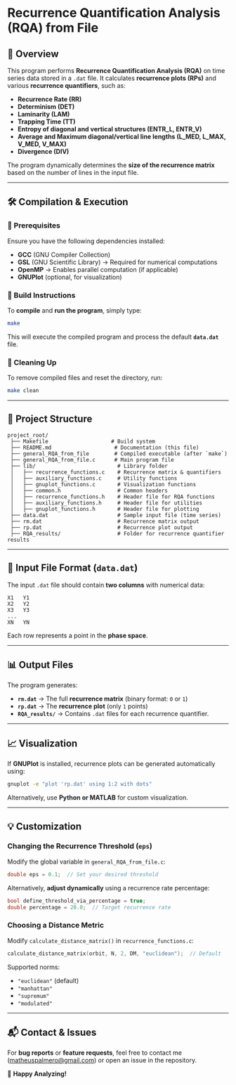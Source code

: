 # **Recurrence Quantification Analysis (RQA) from File**

## 📌 Overview
This program performs **Recurrence Quantification Analysis (RQA)** on time series data stored in a `.dat` file. It calculates **recurrence plots (RPs)** and various **recurrence quantifiers**, such as:

- **Recurrence Rate (RR)**
- **Determinism (DET)**
- **Laminarity (LAM)**
- **Trapping Time (TT)**
- **Entropy of diagonal and vertical structures (ENTR_L, ENTR_V)**
- **Average and Maximum diagonal/vertical line lengths (L_MED, L_MAX, V_MED, V_MAX)**
- **Divergence (DIV)**

The program dynamically determines the **size of the recurrence matrix** based on the number of lines in the input file.

---

## 🛠 Compilation & Execution

### 🔹 Prerequisites
Ensure you have the following dependencies installed:

- **GCC** (GNU Compiler Collection)
- **GSL** (GNU Scientific Library) → Required for numerical computations
- **OpenMP** → Enables parallel computation (if applicable)
- **GNUPlot** (optional, for visualization)

### 🔹 Build Instructions
To **compile** and **run the program**, simply type:
```sh
make
```

This will execute the compiled program and process the default **`data.dat`** file.

### 🔹 Cleaning Up
To remove compiled files and reset the directory, run:
```sh
make clean
```

---

## 📂 Project Structure
```
project_root/
 ├── Makefile                    # Build system
 ├── README.md                    # Documentation (this file)
 ├── general_RQA_from_file        # Compiled executable (after `make`)
 ├── general_RQA_from_file.c      # Main program file
 ├── lib/                          # Library folder
 │   ├── recurrence_functions.c    # Recurrence matrix & quantifiers
 │   ├── auxiliary_functions.c     # Utility functions
 │   ├── gnuplot_functions.c       # Visualization functions
 │   ├── common.h                  # Common headers
 │   ├── recurrence_functions.h    # Header file for RQA functions
 │   ├── auxiliary_functions.h     # Header file for utilities
 │   ├── gnuplot_functions.h       # Header file for plotting
 ├── data.dat                      # Sample input file (time series)
 ├── rm.dat                        # Recurrence matrix output
 ├── rp.dat                        # Recurrence plot output
 ├── RQA_results/                  # Folder for recurrence quantifier results
```

---

## 📜 Input File Format (`data.dat`)
The input `.dat` file should contain **two columns** with numerical data:
```
X1   Y1
X2   Y2
X3   Y3
...
XN   YN
```
Each row represents a point in the **phase space**.

---

## 📊 Output Files
The program generates:
- **`rm.dat`** → The full **recurrence matrix** (binary format: `0` or `1`)
- **`rp.dat`** → The **recurrence plot** (only `1` points)
- **`RQA_results/`** → Contains `.dat` files for each recurrence quantifier.

---

## 📈 Visualization
If **GNUPlot** is installed, recurrence plots can be generated automatically using:
```sh
gnuplot -e "plot 'rp.dat' using 1:2 with dots"
```
Alternatively, use **Python or MATLAB** for custom visualization.

---

## 💡 Customization

### **Changing the Recurrence Threshold (`eps`)**
Modify the global variable in `general_RQA_from_file.c`:
```c
double eps = 0.1;  // Set your desired threshold
```
Alternatively, **adjust dynamically** using a recurrence rate percentage:
```c
bool define_threshold_via_percentage = true;
double percentage = 20.0;  // Target recurrence rate
```

### **Choosing a Distance Metric**
Modify `calculate_distance_matrix()` in `recurrence_functions.c`:
```c
calculate_distance_matrix(orbit, N, 2, DM, "euclidean");  // Default
```
Supported norms:
- `"euclidean"` (default)
- `"manhattan"`
- `"supremum"`
- `"modulated"`

---

## 📬 Contact & Issues
For **bug reports** or **feature requests**, feel free to contact me (matheuspalmero@gmail.com) or open an issue in the repository.

🚀 **Happy Analyzing!**

